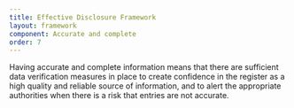 ```yaml
---
title: Effective Disclosure Framework
layout: framework
component: Accurate and complete
order: 7
---
```


Having accurate and complete information means that there are sufficient data verification measures in place to create confidence in the register as a high quality and reliable source of information, and to alert the appropriate authorities when there is a risk that entries are not accurate.